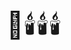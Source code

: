 <!DOCTYPE html>
<html lang="en">
<head>
    <meta charset="UTF-8">
    <meta name="viewport" content="width=device-width, initial-scale=1.0">
    <title>Happy Birthday Sansrita!</title>
    <style>
        body {
            background: url('your-image.jpg') no-repeat center center/cover;
            text-align: center;
            overflow: hidden;
        }
        .message {
            position: absolute;
            top: 40%;
            width: 100%;
            font-size: 3em;
            color: white;
            text-shadow: 2px 2px 10px black;
            opacity: 0;
            animation: fadeIn 3s forwards 5s;
        }
        @keyframes fadeIn {
            to { opacity: 1; }
        }
        .balloon {
            position: absolute;
            bottom: -100px;
            font-size: 2em;
            animation: floatUp 5s linear forwards;
        }
        @keyframes floatUp {
            to { transform: translateY(-800px); }
        }
        .fireworks {
            position: absolute;
            width: 5px;
            height: 5px;
            background: gold;
            border-radius: 50%;
            animation: explode 1.5s ease-out forwards;
        }
        @keyframes explode {
            0% { transform: scale(1); opacity: 1; }
            100% { transform: scale(50); opacity: 0; }
        }
        .cake {
            position: absolute;
            bottom: 50px;
            left: 50%;
            transform: translateX(-50%);
            font-size: 3em;
        }
    </style>
</head>
<body>
    <audio id="bgMusic" src="happy-birthday.mp3" loop></audio>
    <div class="cake">🎂<span id="candles">🕯️🕯️🕯️</span></div>
    <div class="message">Happy Birthday Sansrita!</div>
    <script>
        document.addEventListener("DOMContentLoaded", function() {
            document.getElementById("bgMusic").play();
            navigator.mediaDevices.getUserMedia({ audio: true }).then(stream => {
                const recognition = new (window.SpeechRecognition || window.webkitSpeechRecognition)();
                recognition.start();
                recognition.onresult = function(event) {
                    let transcript = event.results[0][0].transcript.toLowerCase();
                    if (transcript.includes("blow")) {
                        document.getElementById("candles").innerHTML = "💨";
                        triggerFireworks();
                        launchBalloons();
                    }
                };
            });
        });

        function triggerFireworks() {
            for (let i = 0; i < 10; i++) {
                let fw = document.createElement("div");
                fw.className = "fireworks";
                fw.style.left = Math.random() * 100 + "vw";
                fw.style.top = Math.random() * 100 + "vh";
                document.body.appendChild(fw);
                setTimeout(() => fw.remove(), 1500);
            }
        }

        function launchBalloons() {
            const text = "Happy Birthday Sansrita".split("");
            text.forEach((letter, i) => {
                setTimeout(() => {
                    let balloon = document.createElement("div");
                    balloon.className = "balloon";
                    balloon.innerText = letter;
                    balloon.style.left = Math.random() * 90 + "vw";
                    balloon.style.animationDelay = i * 0.2 + "s";
                    document.body.appendChild(balloon);
                }, i * 500);
            });
        }
    </script>
</body>
</html>
